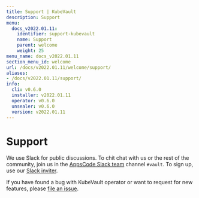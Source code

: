 ```yaml
---
title: Support | KubeVault
description: Support
menu:
  docs_v2022.01.11:
    identifier: support-kubevault
    name: Support
    parent: welcome
    weight: 25
menu_name: docs_v2022.01.11
section_menu_id: welcome
url: /docs/v2022.01.11/welcome/support/
aliases:
- /docs/v2022.01.11/support/
info:
  cli: v0.6.0
  installer: v2022.01.11
  operator: v0.6.0
  unsealer: v0.6.0
  version: v2022.01.11
---
```


# Support

We use Slack for public discussions. To chit chat with us or the rest of the community, join us in the [AppsCode Slack team](https://appscode.slack.com/messages/kubevault/) channel `#vault`. To sign up, use our [Slack inviter](https://slack.appscode.com/).

If you have found a bug with KubeVault operator or want to request for new features, please [file an issue](https://github.com/kubevault/kubevault/issues/new).
